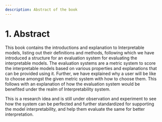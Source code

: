 ```yaml
---
description: Abstract of the book
---
```


# 1. Abstract

This book contains the introductions and explanation to Interpretable models, listing out their definitions and methods, following which we have introduced a structure for an evaluation system for evaluating the interpretable models. The evaluation systems are a metric system to score the interpretable models based on various properties and explanations that can be provided using it. Further, we have explained why a user will be like to choose amongst the given metric system with how to choose them. This follows with an explanation of how the evaluation system would be benefited under the realm of Interpretability system. 

This is a research idea and is still under observation and experiment to see how the system can be perfected and further standardized for supporting the model interpretability, and help them evaluate the same for better interpretation.

